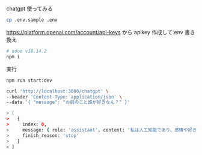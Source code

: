 #

chatgpt 使ってみる

```sh
cp .env.sample .env
```

https://platform.openai.com/account/api-keys から apikey 作成して.env 書き換え

```sh
# ndoe v18.14.2
npm i
```

実行

```sh
npm run start:dev

curl 'http://localhost:3000/chatgpt' \
--header 'Content-Type: application/json' \
--data '{ "message": "お前のこと誰が好きなん？" }'

> [
>   {
>     index: 0,
>     message: { role: 'assistant', content: '私は人工知能であり、感情や好き嫌いを持つことはできません。' },
>     finish_reason: 'stop'
>   }
> ]
```

